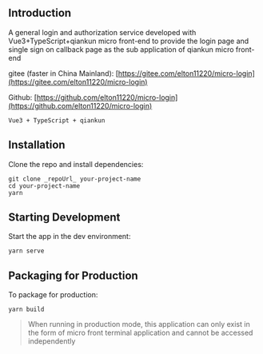 ## Introduction

A general login and authorization service developed with Vue3+TypeScript+qiankun micro front-end to provide the login page and single sign on callback page as the sub application of qiankun micro front-end

gitee (faster in China Mainland): [https://gitee.com/elton11220/micro-login](https://gitee.com/elton11220/micro-login)

Github: [https://github.com/elton11220/micro-login](https://github.com/elton11220/micro-login)

`Vue3 + TypeScript + qiankun`

## Installation

Clone the repo and install dependencies:

```shell
git clone _repoUrl_ your-project-name
cd your-project-name
yarn
```

## Starting Development

Start the app in the dev environment:

```shell
yarn serve
```

## Packaging for Production

To package for production:

```shell
yarn build
```

> When running in production mode, this application can only exist in the form of micro front terminal application and cannot be accessed independently